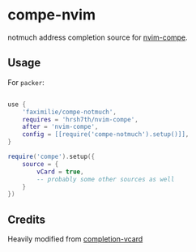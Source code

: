 # compe-nvim

notmuch address completion source for [nvim-compe](https://github.com/hrsh7th/nvim-compe).

## Usage

For `packer`:

```lua

use {
    'faximilie/compe-notmuch',
    requires = 'hrsh7th/nvim-compe',
    after = 'nvim-compe',
    config = [[require('compe-notmuch').setup()]],
}

require('compe').setup({
    source = {
        vCard = true,
        -- probably some other sources as well
    }
})
```

## Credits

Heavily modified from [completion-vcard](https://github.com/cbarrete/completion-vcard)
